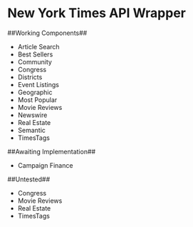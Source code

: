 New York Times API Wrapper
==========================

##Working Components##
- Article Search
- Best Sellers
- Community
- Congress
- Districts
- Event Listings
- Geographic
- Most Popular
- Movie Reviews
- Newswire
- Real Estate
- Semantic
- TimesTags

##Awaiting Implementation##
- Campaign Finance

##Untested##
- Congress
- Movie Reviews
- Real Estate
- TimesTags
